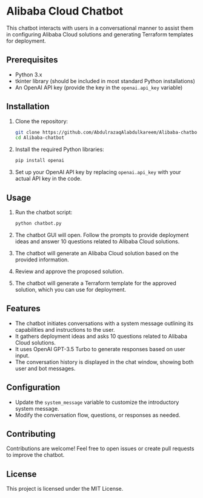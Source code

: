 # Alibaba Cloud Chatbot

This chatbot interacts with users in a conversational manner to assist them in configuring Alibaba Cloud solutions and generating Terraform templates for deployment.

## Prerequisites

- Python 3.x
- tkinter library (should be included in most standard Python installations)
- An OpenAI API key (provide the key in the `openai.api_key` variable)

## Installation

1. Clone the repository:
    ```bash
    git clone https://github.com/AbdulrazaqAlabdulkareem/Alibaba-chatbot.git
    cd Alibaba-chatbot
    ```

2. Install the required Python libraries:
    ```bash
    pip install openai
    ```

3. Set up your OpenAI API key by replacing `openai.api_key` with your actual API key in the code.

## Usage

1. Run the chatbot script:
    ```bash
    python chatbot.py
    ```

2. The chatbot GUI will open. Follow the prompts to provide deployment ideas and answer 10 questions related to Alibaba Cloud solutions.

3. The chatbot will generate an Alibaba Cloud solution based on the provided information.

4. Review and approve the proposed solution.

5. The chatbot will generate a Terraform template for the approved solution, which you can use for deployment.

## Features

- The chatbot initiates conversations with a system message outlining its capabilities and instructions to the user.
- It gathers deployment ideas and asks 10 questions related to Alibaba Cloud solutions.
- It uses OpenAI GPT-3.5 Turbo to generate responses based on user input.
- The conversation history is displayed in the chat window, showing both user and bot messages.

## Configuration

- Update the `system_message` variable to customize the introductory system message.
- Modify the conversation flow, questions, or responses as needed.

## Contributing

Contributions are welcome! Feel free to open issues or create pull requests to improve the chatbot.

## License

This project is licensed under the MIT License.
